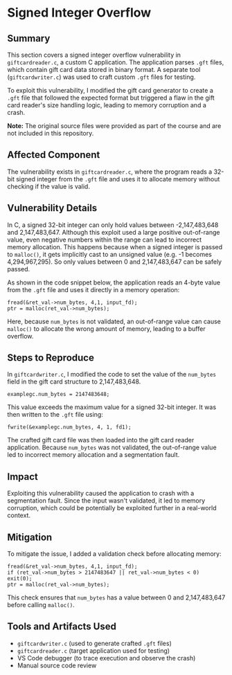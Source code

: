 # Signed Integer Overflow

## Summary
This section covers a signed integer overflow vulnerability in `giftcardreader.c`, a custom C application. The application parses `.gft` files, which contain gift card data stored in binary format. A separate tool (`giftcardwriter.c`) was used to craft custom `.gft` files for testing.

To exploit this vulnerability, I modified the gift card generator to create a `.gft` file that followed the expected format but triggered a flaw in the gift card reader's size handling logic, leading to memory corruption and a crash.

**Note:** The original source files were provided as part of the course and are not included in this repository.

## Affected Component
The vulnerability exists in `giftcardreader.c`, where the program reads a 32-bit signed integer from the `.gft` file and uses it to allocate memory without checking if the value is valid.

## Vulnerability Details
In C, a signed 32-bit integer can only hold values between -2,147,483,648 and 2,147,483,647. Although this exploit used a large positive out-of-range value, even negative numbers within the range can lead to incorrect memory allocation. This happens because when a signed integer is passed to `malloc()`, it gets implicitly cast to an unsigned value (e.g. -1 becomes 4,294,967,295). So only values between 0 and 2,147,483,647 can be safely passed.

As shown in the code snippet below, the application reads an 4-byte value from the `.gft` file and uses it directly in a memory operation:
```
fread(&ret_val->num_bytes, 4,1, input_fd);
ptr = malloc(ret_val->num_bytes);
```
Here, because `num_bytes` is not validated, an out-of-range value can cause `malloc()` to allocate the wrong amount of memory, leading to a buffer overflow.

## Steps to Reproduce
In `giftcardwriter.c`, I modified the code to set the value of the `num_bytes` field in the gift card structure to 2,147,483,648.
```
examplegc.num_bytes = 2147483648;
```
This value exceeds the maximum value for a signed 32-bit integer. It was then written to the `.gft` file using:
```
fwrite(&examplegc.num_bytes, 4, 1, fd1);
```
The crafted gift card file was then loaded into the gift card reader application. Because `num_bytes` was not validated, the out-of-range value led to incorrect memory allocation and a segmentation fault.

## Impact
Exploiting this vulnerability caused the application to crash with a segmentation fault. Since the input wasn't validated, it led to memory corruption, which could be potentially be exploited further in a real-world context.

## Mitigation
To mitigate the issue, I added a validation check before allocating memory:
```
fread(&ret_val->num_bytes, 4,1, input_fd);
if (ret_val->num_bytes > 2147483647 || ret_val->num_bytes < 0) exit(0);
ptr = malloc(ret_val->num_bytes);
```
This check ensures that `num_bytes` has a value between 0 and 2,147,483,647 before calling `malloc()`.

## Tools and Artifacts Used
- `giftcardwriter.c` (used to generate crafted `.gft` files)
- `giftcardreader.c` (target application used for testing)
- VS Code debugger (to trace execution and observe the crash)
- Manual source code review
